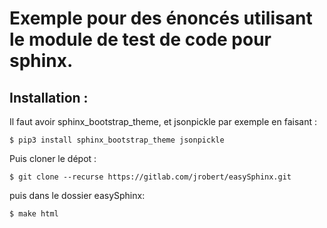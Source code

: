 # Exemple pour des énoncés utilisant le module de test de code pour sphinx. 


## Installation : 

Il faut avoir sphinx_bootstrap_theme, et jsonpickle par exemple en faisant :

    $ pip3 install sphinx_bootstrap_theme jsonpickle

Puis cloner le dépot : 

    $ git clone --recurse https://gitlab.com/jrobert/easySphinx.git

puis dans le dossier easySphinx: 

    $ make html

